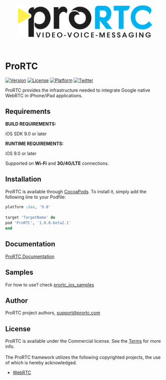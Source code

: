 <br>
<p align="center" >
<a href="http://prortc.com/">
  <img src="https://raw.githubusercontent.com/ProRTC/prortc_ios_samples/master/ProRTC_logo.png" height="101" alt="ProRTC" title="ProRTC">
</a>
</p>
<br>

# ProRTC

[![Version](https://img.shields.io/cocoapods/v/ProRTC.svg?style=flat)](http://cocoapods.org/pods/ProRTC)
[![License](https://img.shields.io/cocoapods/l/ProRTC.svg?style=flat)](https://prortc.com/terms-conditions.php)
[![Platform](https://img.shields.io/cocoapods/p/ProRTC.svg?style=flat)](http://cocoapods.org/pods/ProRTC)
[![Twitter](https://img.shields.io/badge/twitter-@ProRTC-blue.svg?style=flat)](http://twitter.com/ProRTCApp)

ProRTC provides the infrastructure needed to integrate Google native WebRTC in iPhone/iPad applications.

## Requirements

**BUILD REQUIREMENTS:**

iOS SDK 9.0 or later

**RUNTIME REQUIREMENTS:**

iOS 9.0 or later

Supported on **Wi-Fi** and **3G/4G/LTE** connections.

## Installation

ProRTC is available through [CocoaPods](http://cocoapods.org). To install
it, simply add the following line to your Podfile:

```ruby
platform :ios, '9.0'

target 'TargetName' do
pod 'ProRTC', '1.0.0-beta2.1'
end
```

## Documentation

[ProRTC Documentation](http://cocoadocs.org/docsets/ProRTC/1.0.0-beta2.1/)

## Samples

For how to use? check [prortc_ios_samples](https://github.com/ProRTC/prortc_ios_samples)

## Author

ProRTC project authors, support@prortc.com

## License

ProRTC is available under the Commercial license. See the [Terms](https://prortc.com/terms-conditions.php) for more info.
<br><br>
The ProRTC framework utilizes the following copyrighted projects, the use of which is hereby acknowledged.
* [WebRTC](https://chromium.googlesource.com/external/webrtc/+/master/webrtc/LICENSE)
